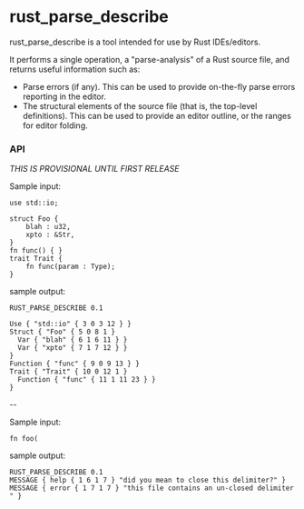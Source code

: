 # rust_parse_describe
rust_parse_describe is a tool intended for use by Rust IDEs/editors. 

It performs a single operation, a "parse-analysis" of a Rust source file, and returns useful information such as:
 * Parse errors (if any). This can be used to provide on-the-fly parse errors reporting in the editor.
 * The structural elements of the source file (that is, the top-level definitions). This can be used to provide an editor outline, or the ranges for editor folding.
 
### API

*THIS IS PROVISIONAL UNTIL FIRST RELEASE*

Sample input:
```
use std::io; 

struct Foo {
	blah : u32, 
	xpto : &Str,
} 
fn func() { } 
trait Trait { 
	fn func(param : Type);
}
```
sample output:
```
RUST_PARSE_DESCRIBE 0.1

Use { "std::io" { 3 0 3 12 } }
Struct { "Foo" { 5 0 8 1 }
  Var { "blah" { 6 1 6 11 } }
  Var { "xpto" { 7 1 7 12 } }
}
Function { "func" { 9 0 9 13 } }
Trait { "Trait" { 10 0 12 1 }
  Function { "func" { 11 1 11 23 } }
}
```
--

Sample input:
```
fn foo(
```
sample output:
```
RUST_PARSE_DESCRIBE 0.1
MESSAGE { help { 1 6 1 7 } "did you mean to close this delimiter?" }
MESSAGE { error { 1 7 1 7 } "this file contains an un-closed delimiter " }
```

